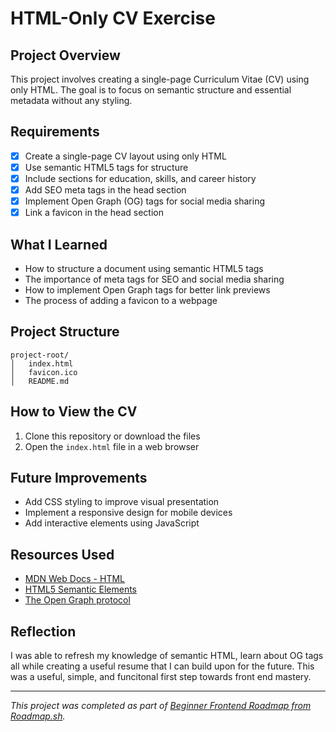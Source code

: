 # HTML-Only CV Exercise

## Project Overview

This project involves creating a single-page Curriculum Vitae (CV) using only HTML. The goal is to focus on semantic structure and essential metadata without any styling.

## Requirements

- [x] Create a single-page CV layout using only HTML
- [x] Use semantic HTML5 tags for structure
- [x] Include sections for education, skills, and career history
- [x] Add SEO meta tags in the head section
- [x] Implement Open Graph (OG) tags for social media sharing
- [x] Link a favicon in the head section

## What I Learned


- How to structure a document using semantic HTML5 tags
- The importance of meta tags for SEO and social media sharing
- How to implement Open Graph tags for better link previews
- The process of adding a favicon to a webpage

## Project Structure

```
project-root/
│   index.html
│   favicon.ico
│   README.md
```

## How to View the CV

1. Clone this repository or download the files
2. Open the `index.html` file in a web browser

## Future Improvements


- Add CSS styling to improve visual presentation
- Implement a responsive design for mobile devices
- Add interactive elements using JavaScript

## Resources Used


- [MDN Web Docs - HTML](https://developer.mozilla.org/en-US/docs/Web/HTML)
- [HTML5 Semantic Elements](https://www.w3schools.com/html/html5_semantic_elements.asp)
- [The Open Graph protocol](https://ogp.me/)

## Reflection

I was able to refresh my knowledge of semantic HTML, learn about OG tags all while creating a useful resume that I can build upon for the future. This was a useful, simple, and funcitonal first step towards front end mastery.

---

_This project was completed as part of [Beginner Frontend Roadmap from Roadmap.sh](https://roadmap.sh/projects/single-page-cv)._

